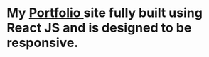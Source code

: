 <h1>My <a href='https://luminous-faloodeh-03a046.netlify.app/'>Portfolio </a>site fully built using React JS and is designed to be responsive.</h1>
